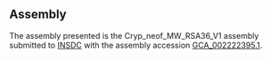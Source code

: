 

Assembly
--------

The assembly presented is the Cryp\_neof\_MW\_RSA36\_V1 assembly
submitted to [INSDC](http://www.insdc.org) with the assembly accession
[GCA\_002222395.1](http://www.ebi.ac.uk/ena/data/view/GCA_002222395.1).
